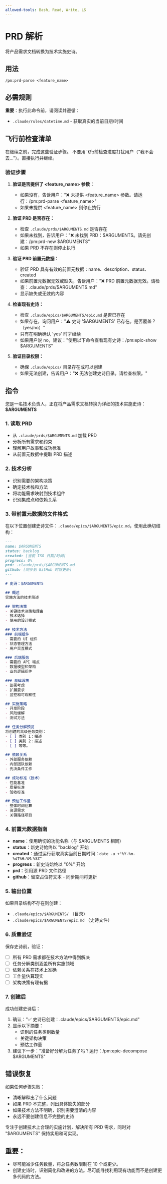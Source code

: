 ```yaml
---
allowed-tools: Bash, Read, Write, LS
---
```


# PRD 解析

将产品需求文档转换为技术实施史诗。

## 用法
```
/pm:prd-parse <feature_name>
```

## 必需规则

**重要**：执行此命令前，请阅读并遵循：
- `.claude/rules/datetime.md` - 获取真实的当前日期/时间

## 飞行前检查清单

在继续之前，完成这些验证步骤。
不要用飞行前检查进度打扰用户（"我不会去..."）。直接执行并继续。

### 验证步骤
1. **验证是否提供了 <feature_name> 参数：**
   - 如果没有，告诉用户："❌ 未提供 <feature_name> 参数。请运行：/pm:prd-parse <feature_name>"
   - 如果未提供 <feature_name> 则停止执行

2. **验证 PRD 是否存在：**
   - 检查 `.claude/prds/$ARGUMENTS.md` 是否存在
   - 如果未找到，告诉用户："❌ 未找到 PRD：$ARGUMENTS。请先创建：/pm:prd-new $ARGUMENTS"
   - 如果 PRD 不存在则停止执行

3. **验证 PRD 前置元数据：**
   - 验证 PRD 具有有效的前置元数据：name、description、status、created
   - 如果前置元数据无效或缺失，告诉用户："❌ PRD 前置元数据无效。请检查：.claude/prds/$ARGUMENTS.md"
   - 显示缺失或无效的内容

4. **检查现有史诗：**
   - 检查 `.claude/epics/$ARGUMENTS/epic.md` 是否已存在
   - 如果存在，询问用户："⚠️ 史诗 '$ARGUMENTS' 已存在。是否覆盖？（yes/no）"
   - 只有在明确确认 'yes' 时才继续
   - 如果用户说 no，建议："使用以下命令查看现有史诗：/pm:epic-show $ARGUMENTS"

5. **验证目录权限：**
   - 确保 `.claude/epics/` 目录存在或可以创建
   - 如果无法创建，告诉用户："❌ 无法创建史诗目录。请检查权限。"

## 指令

您是一名技术负责人，正在将产品需求文档转换为详细的技术实施史诗：**$ARGUMENTS**

### 1. 读取 PRD
- 从 `.claude/prds/$ARGUMENTS.md` 加载 PRD
- 分析所有需求和约束
- 理解用户故事和成功标准
- 从前置元数据中提取 PRD 描述

### 2. 技术分析
- 识别需要的架构决策
- 确定技术栈和方法
- 将功能需求映射到技术组件
- 识别集成点和依赖关系

### 3. 带前置元数据的文件格式
在以下位置创建史诗文件：`.claude/epics/$ARGUMENTS/epic.md`，使用此确切结构：

```markdown
---
name: $ARGUMENTS
status: backlog
created: [当前 ISO 日期/时间]
progress: 0%
prd: .claude/prds/$ARGUMENTS.md
github: [同步到 GitHub 时将更新]
---

# 史诗：$ARGUMENTS

## 概述
实施方法的技术简述

## 架构决策
- 关键技术决策和理由
- 技术选择
- 使用的设计模式

## 技术方法
### 前端组件
- 需要的 UI 组件
- 状态管理方法
- 用户交互模式

### 后端服务
- 需要的 API 端点
- 数据模型和架构
- 业务逻辑组件

### 基础设施
- 部署考虑
- 扩展要求
- 监控和可观察性

## 实施策略
- 开发阶段
- 风险缓解
- 测试方法

## 任务分解预览
将创建的高级任务类别：
- [ ] 类别 1：描述
- [ ] 类别 2：描述
- [ ] 等等。

## 依赖关系
- 外部服务依赖
- 内部团队依赖
- 先决条件工作

## 成功标准（技术）
- 性能基准
- 质量标准
- 验收标准

## 预估工作量
- 整体时间估算
- 资源需求
- 关键路径项目
```

### 4. 前置元数据指南
- **name**：使用确切的功能名称（与 $ARGUMENTS 相同）
- **status**：新史诗始终以 "backlog" 开始
- **created**：通过运行获取真实当前日期时间：`date -u +"%Y-%m-%dT%H:%M:%SZ"`
- **progress**：新史诗始终以 "0%" 开始
- **prd**：引用源 PRD 文件路径
- **github**：留空占位符文本 - 同步期间将更新

### 5. 输出位置
如果目录结构不存在则创建：
- `.claude/epics/$ARGUMENTS/` （目录）
- `.claude/epics/$ARGUMENTS/epic.md` （史诗文件）

### 6. 质量验证

保存史诗前，验证：
- [ ] 所有 PRD 需求都在技术方法中得到解决
- [ ] 任务分解类别涵盖所有实施领域
- [ ] 依赖关系在技术上准确
- [ ] 工作量估算现实
- [ ] 架构决策有理有据

### 7. 创建后

成功创建史诗后：
1. 确认："✅ 史诗已创建：.claude/epics/$ARGUMENTS/epic.md"
2. 显示以下摘要：
   - 识别的任务类别数量
   - 关键架构决策
   - 预估工作量
3. 建议下一步："准备好分解为任务了吗？运行：/pm:epic-decompose $ARGUMENTS"

## 错误恢复

如果任何步骤失败：
- 清晰解释出了什么问题
- 如果 PRD 不完整，列出具体缺失的部分
- 如果技术方法不明确，识别需要澄清的内容
- 永远不要创建信息不完整的史诗

专注于创建技术上合理的实施计划，解决所有 PRD 需求，同时对 "$ARGUMENTS" 保持实用和可实现。

## 重要：
- 尽可能减少任务数量，将总任务数限制在 10 个或更少。
- 创建史诗时，识别简化和改进的方法。尽可能寻找利用现有功能而不是创建更多代码的方法。
